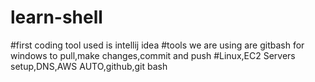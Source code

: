 # learn-shell
#first coding tool used is intellij idea
#tools we are using are gitbash for windows to pull,make changes,commit and push
#Linux,EC2 Servers setup,DNS,AWS AUTO,github,git bash
